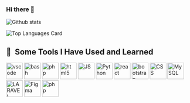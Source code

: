 ### Hi there 👋

<!--
**zakariainirz/zakariainirz** is a ✨ _special_ ✨ repository because its `README.md` (this file) appears on your GitHub profile.

Here are some ideas to get you started:

- 🔭 I’m currently working on ...
- 🌱 I’m currently learning ...
- 👯 I’m looking to collaborate on ...
- 🤔 I’m looking for help with ...
- 💬 Ask me about ...
- 📫 How to reach me: ...
- 😄 Pronouns: ...
- ⚡ Fun fact: ...
-->



![Github stats](https://github-readme-stats.vercel.app/api?username=zakariainirz&theme=highcontrast&show_icons=true&count_private=true)


![Top Languages Card](https://github-readme-stats.vercel.app/api/top-langs/?username=zakariainirz)


<h2> 🚀 &nbsp;Some Tools I Have Used and Learned</h2>
<p align="left">
<img src="https://cdn.jsdelivr.net/gh/devicons/devicon/icons/vscode/vscode-original.svg" alt="vscode" width="45" height="45"/>
<img src="https://cdn.jsdelivr.net/gh/devicons/devicon/icons/bash/bash-original.svg" alt="bash" width="45" height="45"/>
<img src="https://cdn.jsdelivr.net/gh/devicons/devicon/icons/php/php-original.svg" alt="php" width="45" height="45"/>
<img src="https://upload.wikimedia.org/wikipedia/commons/6/61/HTML5_logo_and_wordmark.svg" alt="html5" width="45" height="45"/>
<img src="https://cdn.jsdelivr.net/gh/devicons/devicon/icons/php/php-original.svg" alt="JS" width="45" height="45"/>
<img src="https://cdn.jsdelivr.net/gh/devicons/devicon/icons/php/php-original.svg" alt="Python" width="45" height="45"/>
<img src="https://cdn.jsdelivr.net/gh/devicons/devicon/icons/php/php-original.svg" alt="react" width="45" height="45"/>
<img src="https://cdn.jsdelivr.net/gh/devicons/devicon/icons/php/php-original.svg" alt="bootstrap" width="45" height="45"/>
<img src="https://cdn.jsdelivr.net/gh/devicons/devicon/icons/php/php-original.svg" alt="CSS" width="45" height="45"/>
<img src="https://cdn.jsdelivr.net/gh/devicons/devicon/icons/php/php-original.svg" alt="MySQL" width="45" height="45"/>
<img src="https://cdn.jsdelivr.net/gh/devicons/devicon/icons/php/php-original.svg" alt="LARAVEL" width="45" height="45"/>
<img src="https://cdn.jsdelivr.net/gh/devicons/devicon/icons/php/php-original.svg" alt="Figma" width="45" height="45"/>
<img src="https://cdn.jsdelivr.net/gh/devicons/devicon/icons/php/php-original.svg" alt="php" width="45" height="45"/>
</p>
